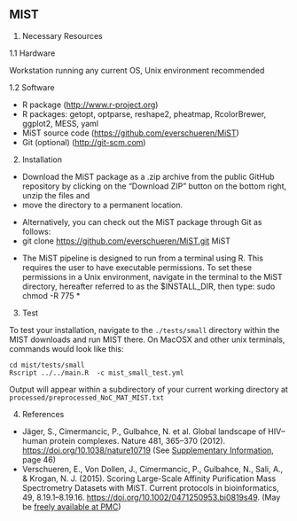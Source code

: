 MIST
----

1. Necessary Resources

1.1 Hardware

Workstation running any current OS, Unix environment recommended

1.2 Software

- R package (http://www.r-project.org)
- R packages: getopt, optparse, reshape2, pheatmap, RcolorBrewer, ggplot2, MESS, yaml
- MiST source code (https://github.com/everschueren/MiST)
- Git (optional) (http://git-scm.com)

2. Installation

- Download the MiST package as a .zip archive from the public GitHub repository by clicking on the “Download ZIP” button on the bottom right, unzip the files and
- move the directory to a permanent location.
+ Alternatively, you can check out the MiST package through Git as follows:
+ git clone https://github.com/everschueren/MiST.git MiST
- The MiST pipeline is designed to run from a terminal using R. This requires the user to have executable permissions. To set these permissions in a Unix environment, navigate in the terminal to the MiST directory, hereafter referred to as the $INSTALL_DIR, then type: sudo chmod -R 775 *

3. Test 

To test your installation, navigate to the `./tests/small` directory within the MIST downloads and run MIST there. On MacOSX and other unix terminals, commands would look like this:

```
cd mist/tests/small
Rscript ../../main.R  -c mist_small_test.yml	
``` 

Output will appear within a subdirectory of your current working directory at `processed/preprocessed_NoC_MAT_MIST.txt`


4. References

- Jäger, S., Cimermancic, P., Gulbahce, N. et al. Global landscape of HIV–human protein complexes. Nature 481, 365–370 (2012). https://doi.org/10.1038/nature10719 (See [Supplementary Information](https://static-content.springer.com/esm/art%3A10.1038%2Fnature10719/MediaObjects/41586_2012_BFnature10719_MOESM288_ESM.pdf), page 46)
- Verschueren, E., Von Dollen, J., Cimermancic, P., Gulbahce, N., Sali, A., & Krogan, N. J. (2015). Scoring Large-Scale Affinity Purification Mass Spectrometry Datasets with MiST. Current protocols in bioinformatics, 49, 8.19.1–8.19.16. https://doi.org/10.1002/0471250953.bi0819s49. (May be [freely available at PMC](https://www.ncbi.nlm.nih.gov/pmc/articles/PMC4378866/))
